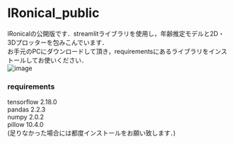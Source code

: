 # IRonical_public
IRonicalの公開版です．streamlitライブラリを使用し，年齢推定モデルと2D・3Dプロッターを包みこんでいます．  
お手元のPCにダウンロードして頂き，requirementsにあるライブラリをインストールしてお使いください．  
![image](https://github.com/user-attachments/assets/a3caae9f-d081-4ac3-9c7c-665b8aea7830)


### requirements
tensorflow 2.18.0  
pandas 2.2.3  
numpy 2.0.2  
pillow 10.4.0  
(足りなかった場合には都度インストールをお願い致します．)
